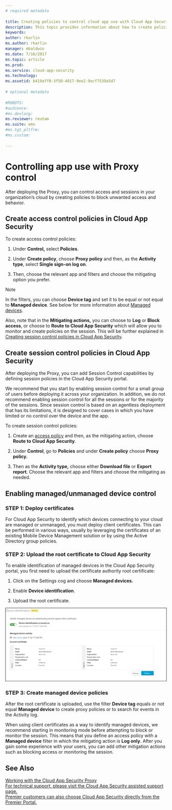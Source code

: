 ```yaml
---
# required metadata

title: Creating policies to control cloud app use with Cloud App Security Proxy | Microsoft Docs
description: This topic provides information about how to create policies to control cloud app use with Cloud App Security Proxy.
keywords:
author: rkarlin
ms.author: rkarlin
manager: mbaldwin
ms.date: 7/16/2017
ms.topic: article
ms.prod:
ms.service: cloud-app-security
ms.technology:
ms.assetid: b419aff0-3f50-4917-9ee2-9ecf7539a5d7

# optional metadata

#ROBOTS:
#audience:
#ms.devlang:
ms.reviewer: reutam
ms.suite: ems
#ms.tgt_pltfrm:
#ms.custom:

---
```


# Controlling app use with Proxy control

After deploying the Proxy, you can control access and sessions in your organization’s cloud by creating policies to block unwanted access and behavior.

## Create access control policies in Cloud App Security

To create access control policies:

1.  Under **Control,** select **Policies**.

2.  Under **Create policy**, choose **Proxy policy** and then, as the **Activity type**, select **Single sign-on log on**.

3.  Then, choose the relevant app and filters and choose the mitigating option you prefer.

>[!NOTE]
> In the filters, you can choose **Device tag** and set it to be equal or not equal to **Managed device**. See below for more information about [Managed devices](#_Managed_devices).

Also, note that in the **Mitigating actions,** you can choose to **Log** or **Block access**, or choose to **Route to Cloud App Security** which will allow you to monitor and create policies on the session. This will be further explained in [Creating session control policies in Cloud App Security](#_Creating_session_control).

## Create session control policies in Cloud App Security 

After deploying the Proxy, you can add Session Control capabilities by defining session policies in the Cloud App Security portal.

We recommend that you start by enabling session control for a small group of users before deploying it across your organization. In addition, we do not recommend enabling session control for all the sessions or for the majority of the sessions. Since session control is based on an agentless deployment that has its limitations, it is designed to cover cases in which you have limited or no control over the device and the app.

To create session control policies:

1.  Create an [access policy](#working-with-proxy-control-features) and then, as the mitigating action, choose **Route to Cloud App Security**.

2.  Under **Control**, go to **Policies** and under **Create policy** choose **Proxy policy.**

3.  Then as the **Activity type,** choose either **Download file** or **Export report**. Choose the relevant app and filters and choose the mitigating as needed.

## Enabling managed/unmanaged device control

### STEP 1: Deploy certificates

For Cloud App Security to identify which devices connecting to your cloud are managed or unmanaged, you must deploy client certificates. This can be performed in various ways, usually by leveraging the certificates of an existing Mobile Device Management solution or by using the Active Directory group policies.

### STEP 2: Upload the root certificate to Cloud App Security

To enable identification of managed devices in the Cloud App Security portal, you first need to upload the certificate authority root certificate:

1.  Click on the Settings cog and choose **Managed devices.**

2.  Enable **Device identification**.

3. Upload the root certificate.

![cloud app security proxy managed device certificate](./media/managed-device-cert.png)

### STEP 3: Create managed device policies

After the root certificate is uploaded, use the filter **Device tag** equals or not equal **Managed device** to create proxy policies or to search for events in the Activity log.

When using client certificates as a way to identify managed devices, we recommend starting in monitoring mode before attempting to block or monitor the session. This means that you define an access policy with a **Managed device** filter in which the mitigating action is **Log only**. After you gain some experience with your users, you can add other mitigation actions such as blocking access or monitoring the session.


## See Also  
[Working with the Cloud App Security Proxy](proxy-intro.md)   
[For technical support, please visit the Cloud App Security assisted support page.](http://support.microsoft.com/oas/default.aspx?prid=16031)   
[Premier customers can also choose Cloud App Security directly from the Premier Portal.](https://premier.microsoft.com/)  
  